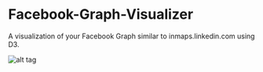 Facebook-Graph-Visualizer
=========================

A visualization of your Facebook Graph similar to inmaps.linkedin.com using D3.

![alt tag]('/client/assets/images/screenshot.jpg')